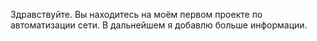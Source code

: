 Здравствуйте. Вы находитесь на моём первом проекте по автоматизации сети. В дальнейшем я добавлю больше информации. 
